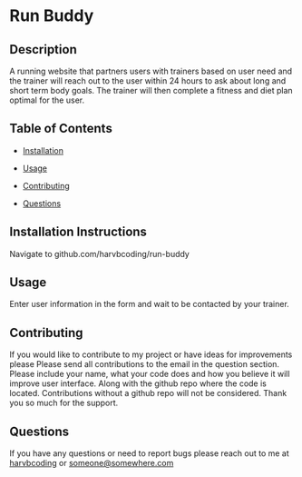 
  # Run Buddy
  

  ## Description
  A running website that partners users with trainers based on user need and the trainer will reach out to the user within 24 hours to ask about long and short term body goals. The trainer will then complete a fitness and diet plan optimal for the user.

  ## Table of Contents
  * [Installation](#installation-instructions)
  * [Usage](#usage)
  * [Contributing](#contributing)
  
  * [Questions](#questions)
  
  
  

  ## Installation Instructions
  Navigate to github.com/harvbcoding/run-buddy

  ## Usage
  Enter user information in the form and wait to be contacted by your trainer.

  
  ## Contributing
  If you would like to contribute to my project or have ideas for improvements please Please send all contributions to the email in the question section. Please include your name, what your code does and how you believe it will improve user interface. Along with the github repo where the code is located. Contributions without a github repo will not be considered. Thank you so much for the support.
  

  

  ## Questions
  If you have any questions or need to report bugs please reach out to me at [harvbcoding](https://www.github.com/harvbcoding) or someone@somewhere.com
  
  

